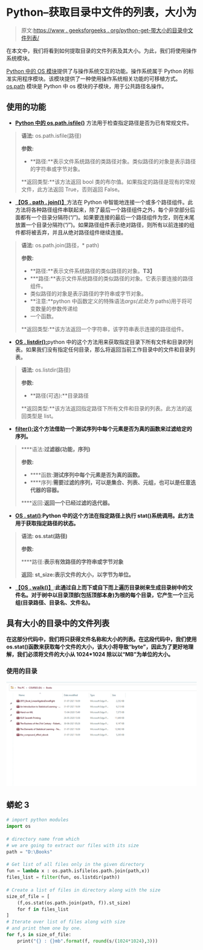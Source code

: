 # Python–获取目录中文件的列表，大小为

> 原文:[https://www . geeksforgeeks . org/python-get-带大小的目录中文件列表/](https://www.geeksforgeeks.org/python-get-list-of-files-in-directory-with-size/)

在本文中，我们将看到如何提取目录的文件列表及其大小。为此，我们将使用操作系统模块。

[Python 中的 OS 模块](https://www.geeksforgeeks.org/os-module-python-examples/)提供了与操作系统交互的功能。操作系统属于 Python 的标准实用程序模块。该模块提供了一种使用操作系统相关功能的可移植方式。 [os.path](https://www.geeksforgeeks.org/os-path-module-python/) 模块是 Python 中 os 模块的子模块，用于公共路径名操作。

## **使用的功能**

*   [**Python 中的 os.path.isfile()**](https://www.geeksforgeeks.org/python-os-path-isfile-method/) 方法用于检查指定路径是否为已有常规文件。

> **语法:** os.path.isfile(路径)
> 
> **参数:**
> 
> *   **路径:**表示文件系统路径的类路径对象。类似路径的对象是表示路径的字符串或字节对象。
> 
> **返回类型:**该方法返回 bool 类的布尔值。如果指定的路径是现有的常规文件，此方法返回 True，否则返回 False。

*   [**【OS . path . join()】**](https://www.geeksforgeeks.org/python-os-path-join-method/)方法在 Python 中智能地连接一个或多个路径组件。此方法将各种路径组件串联起来，除了最后一个路径组件之外，每个非空部分后面都有一个目录分隔符(“/”)。如果要连接的最后一个路径组件为空，则在末尾放置一个目录分隔符(“/”)。如果路径组件表示绝对路径，则所有以前连接的组件都将被丢弃，并且从绝对路径组件继续连接。

> **语法:** os.path.join(路径，* path)
> 
> **参数:**
> 
> *   **路径:**表示文件系统路径的类似路径的对象。**T3】**
> *   ***路径:**表示文件系统路径的类似路径的对象。它表示要连接的路径组件。
> *   类似路径的对象是表示路径的字符串或字节对象。
> *   **注意:**python 中函数定义的特殊语法*args(此处为* paths)用于将可变数量的参数传递给
> *   一个函数。
> 
> **返回类型:**该方法返回一个字符串，该字符串表示连接的路径组件。

*   [**OS . listdir():**](https://www.geeksforgeeks.org/python-os-listdir-method/)python 中的这个方法用来获取指定目录下所有文件和目录的列表。如果我们没有指定任何目录，那么将返回当前工作目录中的文件和目录列表。

> **语法:** os.listdir(路径)
> 
> **参数:**
> 
> *   **路径(可选):**目录路径
> 
> **返回类型:**该方法返回指定路径下所有文件和目录的列表。此方法的返回类型是 list。

*   [**filter():**](https://www.geeksforgeeks.org/filter-in-python/)**这个方法借助一个测试序列中每个元素是否为真的函数来过滤给定的序列。**

> ****语法:**过滤器(功能，序列)**
> 
> ****参数:****
> 
> *   ****函数:**测试序列中每个元素是否为真的函数。**
> *   ****序列:**需要过滤的序列，可以是集合、列表、元组，也可以是任意迭代器的容器。**
> 
> ****返回:**返回一个已经过滤的迭代器。**

*   **[**OS . stat()**](https://www.geeksforgeeks.org/python-os-stat-method/)**:**Python 中的这个方法在指定路径上执行 stat()系统调用。此方法用于获取指定路径的状态。**

> ****语法:** os.stat(路径)**
> 
> ****参数:****
> 
> ****路径:**表示有效路径的字符串或字节对象**
> 
> ****返回:** st_size:表示文件的大小，以字节为单位。**

*   **[**【OS . walk()】**](https://www.geeksforgeeks.org/os-walk-python/)**:**此通过自上而下或自下而上遍历目录树来生成目录树中的文件名。对于树中以目录顶部(包括顶部本身)为根的每个目录，它产生一个三元组(目录路径、目录名、文件名)。**

## **具有大小的目录中的文件列表**

**在这部分代码中，我们将只获得文件名称和大小的列表。在这段代码中，我们使用 os.stat()函数来获取每个文件的大小，该大小将导致“byte”，因此为了更好地理解，我们必须将文件的大小从 1024*1024 除以以“MB”为单位的大小。**

### **使用的目录**

**![](img/7e40c7a87bd112f93c0e5576a048bfc1.png)**

## **蟒蛇 3**

```py
# import python modules
import os

# directory name from which
# we are going to extract our files with its size
path = "D:\Books"

# Get list of all files only in the given directory
fun = lambda x : os.path.isfile(os.path.join(path,x))
files_list = filter(fun, os.listdir(path))

# Create a list of files in directory along with the size
size_of_file = [
    (f,os.stat(os.path.join(path, f)).st_size)
    for f in files_list
]
# Iterate over list of files along with size
# and print them one by one.
for f,s in size_of_file:
    print("{} : {}mb".format(f, round(s/(1024*1024),3)))
```